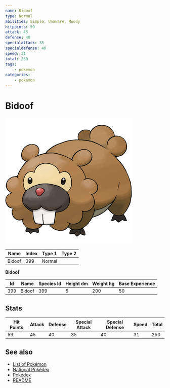 ```yaml
---
name: Bidoof
type: Normal
abilities: Simple, Unaware, Moody
hitpoints: 59
attack: 45
defense: 40
specialattack: 35
specialdefense: 40
speed: 31
total: 250
tags:
    - pokemon
categories:
    - pokemon
---
```


# Bidoof


![Bidoof](images/399.png)

| **Name** | **Index** | **Type 1** | **Type 2** |
|----|----|----|----|
| Bidoof | 399 | Normal  |  |

**Bidoof** 




| **Id** | **Name** | **Species Id** | **Height dm** | **Weight hg** | **Base Experience** |
|--------|----------|----------------|------------|------------|---------------------|
| 399 | Bidoof | 399 | 5 | 200 | 50 |



## Stats

| **Hit Points** | **Attack** | **Defense** | **Special Attack** | **Special Defense** | **Speed** | **Total** |
|----------------|------------|-------------|--------------------|---------------------|-----------|-----------|
| 59 | 45 | 40 | 35 | 40 | 31 | 250 |

## See also

- [List of Pokémon](../pokemon.md)
- [National Pokédex](../national_pokedex.md)
- [Pokédex](../pokedex.md)
- [README](../README.md)
